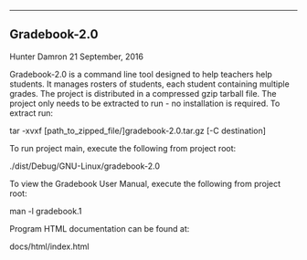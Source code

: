 -------------
Gradebook-2.0
-------------

Hunter Damron
21 September, 2016

Gradebook-2.0 is a command line tool designed to help teachers help students. It manages rosters of students, each student containing multiple grades. The project is distributed in a compressed gzip tarball file. The project only needs to be extracted to run - no installation is required. To extract run:

  tar -xvxf [path_to_zipped_file/]gradebook-2.0.tar.gz [-C destination]

To run project main, execute the following from project root:

  ./dist/Debug/GNU-Linux/gradebook-2.0

To view the Gradebook User Manual, execute the following from project root:

  man -l gradebook.1

Program HTML documentation can be found at:

  docs/html/index.html
